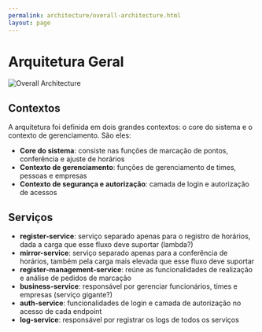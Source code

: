 ```yaml
---
permalink: architecture/overall-architecture.html
layout: page
---
```

# Arquitetura Geral

![Overall Architecture](/images/overall-architecture.jpg)

## Contextos
A arquitetura foi definida em dois grandes contextos: o core do sistema e o contexto de gerenciamento. São eles:
* **Core do sistema**: consiste nas funções de marcação de pontos, conferência e ajuste de horários
* **Contexto de gerenciamento**: funções de gerenciamento de times, pessoas e empresas
* **Contexto de segurança e autorização**: camada de login e autorização de acessos

## Serviços
* **register-service**: serviço separado apenas para o registro de horários, dada a carga que esse fluxo deve suportar (lambda?)
* **mirror-service**: serviço separado apenas para a conferência de horários, também pela carga mais elevada que esse fluxo deve suportar
* **register-management-service**: reúne as funcionalidades de realização e análise de pedidos de marcação
* **business-service**: responsável por gerenciar funcionários, times e empresas (serviço gigante?)
* **auth-service**: funcionalidades de login e camada de autorização no acesso de cada endpoint
* **log-service**: responsável por registrar os logs de todos os serviços

